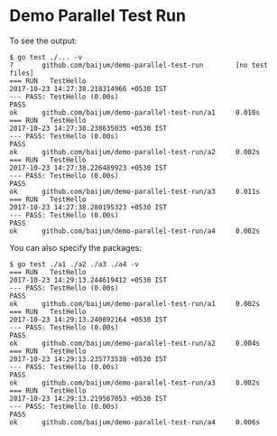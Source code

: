 # Demo Parallel Test Run

To see the output:

    $ go test ./... -v
    ?       github.com/baijum/demo-parallel-test-run        [no test files]
    === RUN   TestHello
    2017-10-23 14:27:38.218314966 +0530 IST
    --- PASS: TestHello (0.00s)
    PASS
    ok      github.com/baijum/demo-parallel-test-run/a1     0.010s
    === RUN   TestHello
    2017-10-23 14:27:38.238635035 +0530 IST
    --- PASS: TestHello (0.00s)
    PASS
    ok      github.com/baijum/demo-parallel-test-run/a2     0.002s
    === RUN   TestHello
    2017-10-23 14:27:38.226489923 +0530 IST
    --- PASS: TestHello (0.00s)
    PASS
    ok      github.com/baijum/demo-parallel-test-run/a3     0.011s
    === RUN   TestHello
    2017-10-23 14:27:38.280195323 +0530 IST
    --- PASS: TestHello (0.00s)
    PASS
    ok      github.com/baijum/demo-parallel-test-run/a4     0.002s


You can also specify the packages:

    $ go test ./a1 ./a2 ./a3 ./a4 -v
    === RUN   TestHello
    2017-10-23 14:29:13.244619412 +0530 IST
    --- PASS: TestHello (0.00s)
    PASS
    ok      github.com/baijum/demo-parallel-test-run/a1     0.002s
    === RUN   TestHello
    2017-10-23 14:29:13.240892164 +0530 IST
    --- PASS: TestHello (0.00s)
    PASS
    ok      github.com/baijum/demo-parallel-test-run/a2     0.004s
    === RUN   TestHello
    2017-10-23 14:29:13.235773538 +0530 IST
    --- PASS: TestHello (0.00s)
    PASS
    ok      github.com/baijum/demo-parallel-test-run/a3     0.002s
    === RUN   TestHello
    2017-10-23 14:29:13.219567053 +0530 IST
    --- PASS: TestHello (0.00s)
    PASS
    ok      github.com/baijum/demo-parallel-test-run/a4     0.006s
        
